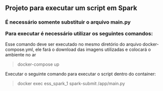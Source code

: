 <H2>Projeto para executar um script em Spark</H2>

<h3>
É necessário somente substituir o arquivo main.py

Para executar é necessário utilizar os seguintes comandos:</h3>

Esse comando deve ser executado no mesmo diretório do arquivo docker-compose.yml, 
ele fará o download das imagens utilizadas e colocará o ambiente no ar 
> docker-compose up

Executar o seguinte comando para executar o script dentro do container:
> docker exec ess_spark_1 spark-submit /app/main.py